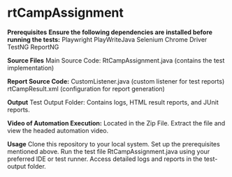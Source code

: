 # rtCampAssignment
**Prerequisites**
**Ensure the following dependencies are installed before running the tests:**
Playwright
PlayWriteJava
Selenium Chrome Driver
TestNG
ReportNG

**Source Files**
Main Source Code:
RtCampAssignment.java (contains the test implementation)

**Report Source Code:**
CustomListener.java (custom listener for test reports)
rtCampResult.xml (configuration for report generation)

**Output**
Test Output Folder:
Contains logs, HTML result reports, and JUnit reports.

**Video of Automation Execution:**
Located in the Zip File. Extract the file and view the headed automation video.

**Usage**
Clone this repository to your local system.
Set up the prerequisites mentioned above.
Run the test file RtCampAssignment.java using your preferred IDE or test runner.
Access detailed logs and reports in the test-output folder.
